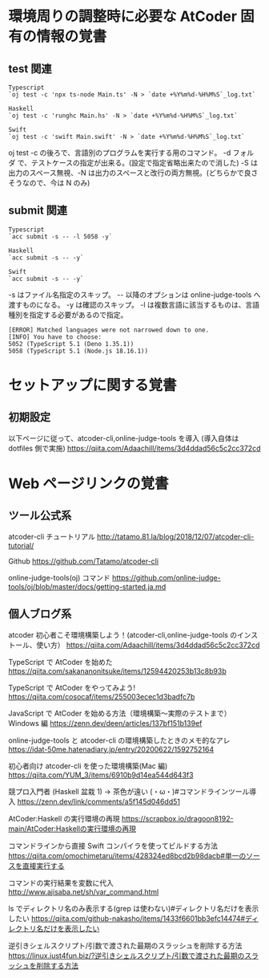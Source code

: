 # 環境周りの調整時に必要な AtCoder 固有の情報の覚書

## test 関連

```
Typescript
`oj test -c 'npx ts-node Main.ts' -N > `date +%Y%m%d-%H%M%S`_log.txt`

Haskell
`oj test -c 'runghc Main.hs' -N > `date +%Y%m%d-%H%M%S`_log.txt`

Swift
`oj test -c 'swift Main.swift' -N > `date +%Y%m%d-%H%M%S`_log.txt`
```

oj test -c の後ろで、言語別のプログラムを実行する用のコマンド。
-d フォルダ で、テストケースの指定が出来る。(設定で指定省略出来たので消した)
-S は出力のスペース無視、-N は出力のスペースと改行の両方無視。(どちらかで良さそうなので、今は N のみ)

## submit 関連

```
Typescript
`acc submit -s -- -l 5058 -y`

Haskell
`acc submit -s -- -y`

Swift
`acc submit -s -- -y`
```

-s はファイル名指定のスキップ。
-- 以降のオプションは online-judge-tools へ渡すものになる。
-y は確認のスキップ。
-l は複数言語に該当するものは、言語種別を指定する必要があるので指定。

```
[ERROR] Matched languages were not narrowed down to one.
[INFO] You have to choose:
5052 (TypeScript 5.1 (Deno 1.35.1))
5058 (TypeScript 5.1 (Node.js 18.16.1))
```

# セットアップに関する覚書

## 初期設定

以下ページに従って、atcoder-cli,online-judge-tools を導入
(導入自体は dotfiles 側で実施)
https://qiita.com/Adaachill/items/3d4ddad56c5c2cc372cd

# Web ページリンクの覚書

## ツール公式系

atcoder-cli チュートリアル
http://tatamo.81.la/blog/2018/12/07/atcoder-cli-tutorial/

Github
https://github.com/Tatamo/atcoder-cli

online-judge-tools(oj) コマンド
https://github.com/online-judge-tools/oj/blob/master/docs/getting-started.ja.md

## 個人ブログ系

atcoder 初心者こそ環境構築しよう！(atcoder-cli,online-judge-tools のインストール、使い方）
https://qiita.com/Adaachill/items/3d4ddad56c5c2cc372cd

TypeScript で AtCoder を始めた
https://qiita.com/sakananonitsuke/items/12594420253b13c8b93b

TypeScript で AtCoder をやってみよう!
https://qiita.com/cosocaf/items/255003ecec1d3badfc7b

JavaScript で AtCoder を始める方法（環境構築～実際のテストまで）Windows 編
https://zenn.dev/deen/articles/137bf151b139ef

online-judge-tools と atcoder-cli の環境構築したときのメモ的なアレ
https://idat-50me.hatenadiary.jp/entry/20200622/1592752164

初心者向け atcoder-cli を使った環境構築(Mac 編)
https://qiita.com/YUM_3/items/6910b9d14ea544d643f3

競プロ入門者 (Haskell 盆栽 1) → 茶色が遠い (・ω・)#コマンドラインツール導入
https://zenn.dev/link/comments/a5f145d046dd51

AtCoder:Haskell の実行環境の再現
https://scrapbox.io/dragoon8192-main/AtCoder:Haskellの実行環境の再現

コマンドラインから直接 Swift コンパイラを使ってビルドする方法
https://qiita.com/omochimetaru/items/428324ed8bcd2b98dacb#単一のソースを直接実行する

コマンドの実行結果を変数に代入
http://www.ajisaba.net/sh/var_command.html

ls でディレクトリ名のみ表示する(grep は使わない)#ディレクトリ名だけを表示したい
https://qiita.com/github-nakasho/items/1433f6601bb3efc14474#ディレクトリ名だけを表示したい

逆引きシェルスクリプト/引数で渡された最期のスラッシュを削除する方法
https://linux.just4fun.biz/?逆引きシェルスクリプト/引数で渡された最期のスラッシュを削除する方法
